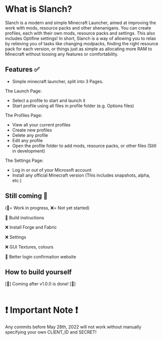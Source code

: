 # What is Slanch?
Slanch is a modern and simple Minecraft Launcher, aimed at improving the work with mods, resource packs and other shenanigans. You can create profiles, each with their own mods, resource packs and settings. This also includes Optifine settings!
In short, Slanch is a way of allowing you to relax by relieving you of tasks like changing modpacks, finding the right resource pack for each version, or things just as simple as allocating more RAM to Minecraft without loosing any features or comfortability.

## Features :white_check_mark:
- Simple minecraft launcher, split into 3 Pages.

The Launch Page:
- Select a profile to start and launch it
- Start profile using all files in profile folder (e.g. Options files)

The Profiles Page:
- View all your current profiles
- Create new profiles
- Delete any profile
- Edit any profile
- Open the profile folder to add mods, resource packs, or other files (Still in development)

The Settings Page:
- Log in or out of your Microsoft account
- Install any official Minecraft version (This includes snapshots, alpha, etc.)

## Still coming :hammer:
(:hammer:= Work in progress, :x:= Not yet started)

:hammer: Build instructions

:x: Install Forge and Fabric

:x: Settings

:x: GUI Textures, colours

:hammer: Better login confirmation website

## How to build yourself
[:hammer:] Coming after v1.0.0 is done! [:hammer:]
\
&nbsp;
# :exclamation: Important Note :exclamation:
Any commits before May 28th, 2022 will not work without manually specifying your own CLIENT_ID and SECRET!
